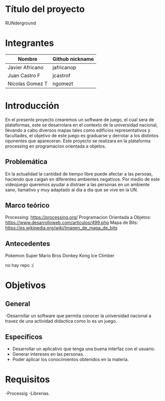 # Título del proyecto

RUNderground 

# Integrantes

|            Nombre        | Github nickname |
|--------------------------|-----------------|
|     Javier Africano      |    jafricanop   |
|     Juan Castro F        |     jcastrof    |
|     Nicolas Gomez T      |     ngomezt     |

# Introducción

En el presente proyecto crearemos un software de juego, el cual sera de plataformas, este se desarrolara en el contexto de la universidad nacional, llevando a cabo diversos mapas tales como edificios representativos y facultades, el objetivo de este juego es graduarse y derrotar a los distintos oponentes que apareceran. Este proyecto se realizara en la plataforma processing en programacion orientada a objetos. 

## Problemática

En la actualidad la cantidad de tiempo libre puede afectar a las persoas, haciendo que caigan en diferentes ambientes negativos. Por medio de este videojuego queremos ayudar a distraer a las personas en un ambiente sano, llamativo y muy adaptado al dia a dia que se vive en la UN.

## Marco teórico

  Processing: https://processing.org/
  Programacion Orientada a Objetos: https://www.desarrolloweb.com/articulos/499.php
  Mapa de Bits: https://es.wikipedia.org/wiki/Imagen_de_mapa_de_bits
  

## Antecedentes

Pokemon 
Super Mario Bros
Donkey Kong
Ice Climber

no hay repo :(

# Objetivos


## General

-Desarrollar un software que permita conocer la universidad nacional a travez de una actividad didactica como lo es un juego.

## Específicos

- Desarrollar un aplicativo que tenga una buena interfaz con el usuario.
- Generar intereses en las personas.
- Poder aplicar los conocimientos obtenidos en la materia.

# Requisitos

-Processig
-Librerias.
